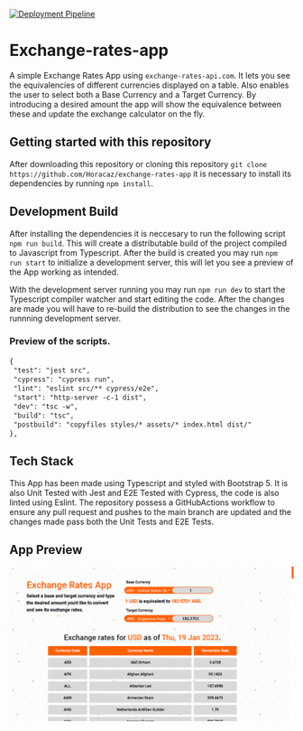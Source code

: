[![Deployment Pipeline](https://github.com/Horacaz/exchange-rates-app/actions/workflows/pipeline.yml/badge.svg?branch=test-ts)](https://github.com/Horacaz/exchange-rates-app/actions/workflows/pipeline.yml)

# Exchange-rates-app

A simple Exchange Rates App using `exchange-rates-api.com`. It lets you see the equivalencies
of different currencies displayed on a table. Also enables the user to select both a Base Currency and a Target Currency. By introducing a desired amount the app will show the equivalence between these and update the exchange calculator on the fly.

## Getting started with this repository

After downloading this repository or cloning this repository `git clone https://github.com/Horacaz/exchange-rates-app` it is necessary to install its dependencies by running `npm install`.

## Development Build

After installing the dependencies it is neccesary to run the following script `npm run build`. This will create a distributable build of the project compiled to Javascript from Typescript. After the build is created you may run `npm run start` to initialize a development server, this will let you see a preview of the App working as intended.

With the development server running you may run `npm run dev` to start the Typescript compiler watcher and start editing the code. After the changes are made you will have to re-build the distribution to see the changes in the runnning development server.

### Preview of the scripts.
```
{ 
 "test": "jest src",
 "cypress": "cypress run",
 "lint": "eslint src/** cypress/e2e",
 "start": "http-server -c-1 dist",
 "dev": "tsc -w",
 "build": "tsc",
 "postbuild": "copyfiles styles/* assets/* index.html dist/"
},
  ```

## Tech Stack

This App has been made using Typescript and styled with Bootstrap 5. It is also Unit Tested with Jest and E2E Tested with Cypress, the code is also linted using Eslint. The repository possess a GitHubActions workflow to ensure any pull request and pushes to the main branch are updated and the changes made pass both the Unit Tests and E2E Tests. 
## App Preview

![App Peview](app-preview.png)
